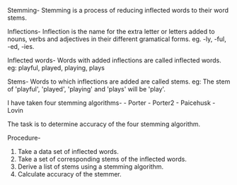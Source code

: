 Stemming-
	Stemming is a process of reducing inflected words to their word stems.

Inflections-
	Inflection is the name for the extra letter or letters added to nouns, verbs and adjectives in their different gramatical forms. eg. -ly, -ful, -ed, -ies.

Inflected words-
	Words with added inflections are called inflected words. eg: playful, played, playing, plays

Stems-
	Words to which inflections are added are called stems. 
	eg: The stem of 'playful', 'played', 'playing' and 'plays' will be 'play'.





I have taken four stemming algorithms-
	- Porter
	- Porter2
	- Paicehusk
	- Lovin

The task is to determine accuracy of the four stemming algorithm.

Procedure-
1. Take a data set of inflected words.
2. Take a set of corresponding stems of the inflected words.
3. Derive a list of stems using a stemming algorithm.
4. Calculate accuracy of the stemmer.



